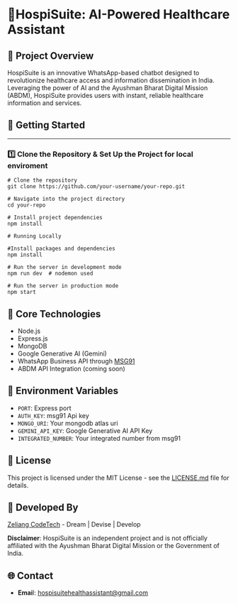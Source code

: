 # 🤖HospiSuite: AI-Powered Healthcare Assistant

## 🏥 Project Overview

HospiSuite is an innovative WhatsApp-based chatbot designed to revolutionize healthcare access and information dissemination in India. Leveraging the power of AI and the Ayushman Bharat Digital Mission (ABDM), HospiSuite provides users with instant, reliable healthcare information and services.

## 🚀 Getting Started


---

### **1️⃣ Clone the Repository & Set Up the Project for local enviroment**

```
# Clone the repository
git clone https://github.com/your-username/your-repo.git

# Navigate into the project directory
cd your-repo

# Install project dependencies
npm install
  
# Running Locally 

#Install packages and dependencies
npm install 

# Run the server in development mode
npm run dev  # nodemon used

# Run the server in production mode
npm start
```

## 🚀 Core Technologies

* Node.js
* Express.js
* MongoDB
* Google Generative AI (Gemini)
* WhatsApp Business API through [MSG91](https://msg91.com/in)
* ABDM API Integration (coming soon)

## 🔐 Environment Variables

* `PORT`: Express port 
* `AUTH_KEY`: msg91 Api key
* `MONGO_URI`: Your mongodb atlas uri
* `GEMINI_API_KEY`: Google Generative AI API Key
* `INTEGRATED_NUMBER`: Your integrated number from msg91

## 📄 License

This project is licensed under the MIT License - see the [LICENSE.md](LICENSE.md) file for details.

## 👥 Developed By

[Zeliang CodeTech](https://zeliangcodetech.com) - Dream | Devise | Develop

**Disclaimer**: HospiSuite is an independent project and is not officially affiliated with the Ayushman Bharat Digital Mission or the Government of India.

## 🌐 Contact

* **Emai**l: hospisuitehealthassistant@gmail.com


